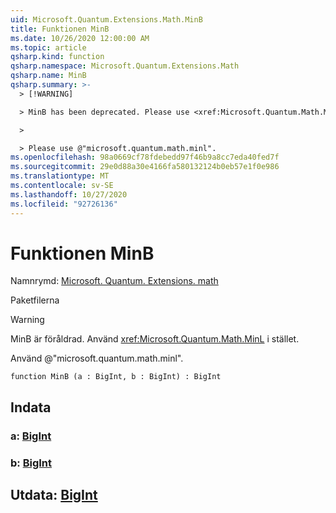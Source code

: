 ```yaml
---
uid: Microsoft.Quantum.Extensions.Math.MinB
title: Funktionen MinB
ms.date: 10/26/2020 12:00:00 AM
ms.topic: article
qsharp.kind: function
qsharp.namespace: Microsoft.Quantum.Extensions.Math
qsharp.name: MinB
qsharp.summary: >-
  > [!WARNING]

  > MinB has been deprecated. Please use <xref:Microsoft.Quantum.Math.MinL> instead.

  >

  > Please use @"microsoft.quantum.math.minl".
ms.openlocfilehash: 98a0669cf78fdebedd97f46b9a8cc7eda40fed7f
ms.sourcegitcommit: 29e0d88a30e4166fa580132124b0eb57e1f0e986
ms.translationtype: MT
ms.contentlocale: sv-SE
ms.lasthandoff: 10/27/2020
ms.locfileid: "92726136"
---
```

# <a name="minb-function"></a>Funktionen MinB

Namnrymd: [Microsoft. Quantum. Extensions. math](xref:Microsoft.Quantum.Extensions.Math)

Paketfilerna [](https://nuget.org/packages/)


> [!WARNING]
> MinB är föråldrad. Använd <xref:Microsoft.Quantum.Math.MinL> i stället.
>
> Använd @"microsoft.quantum.math.minl".



```qsharp
function MinB (a : BigInt, b : BigInt) : BigInt
```


## <a name="input"></a>Indata

### <a name="a--bigint"></a>a: [BigInt](xref:microsoft.quantum.lang-ref.bigint)




### <a name="b--bigint"></a>b: [BigInt](xref:microsoft.quantum.lang-ref.bigint)





## <a name="output--bigint"></a>Utdata: [BigInt](xref:microsoft.quantum.lang-ref.bigint)

